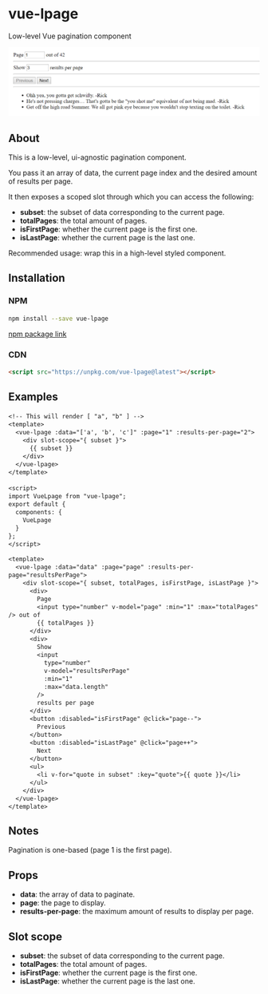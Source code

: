 # vue-lpage

Low-level Vue pagination component

![screenshot](./screenshot.png)

## About

This is a low-level, ui-agnostic pagination component.

You pass it an array of data, the current page index and the desired amount of results per page.

It then exposes a scoped slot through which you can access the following:

- **subset**: the subset of data corresponding to the current page.
- **totalPages**: the total amount of pages.
- **isFirstPage**: whether the current page is the first one.
- **isLastPage**: whether the current page is the last one.

Recommended usage: wrap this in a high-level styled component.

## Installation

### NPM

```bash
npm install --save vue-lpage
```

[npm package link](https://www.npmjs.com/package/vue-lpage)

### CDN

```html
<script src="https://unpkg.com/vue-lpage@latest"></script>
```

## Examples

```vue
<!-- This will render [ "a", "b" ] -->
<template>
  <vue-lpage :data="['a', 'b', 'c']" :page="1" :results-per-page="2">
    <div slot-scope="{ subset }">
      {{ subset }}
    </div>
  </vue-lpage>
</template>

<script>
import VueLpage from "vue-lpage";
export default {
  components: {
    VueLpage
  }
};
</script>
```

```vue
<template>
  <vue-lpage :data="data" :page="page" :results-per-page="resultsPerPage">
    <div slot-scope="{ subset, totalPages, isFirstPage, isLastPage }">
      <div>
        Page
        <input type="number" v-model="page" :min="1" :max="totalPages" /> out of
        {{ totalPages }}
      </div>
      <div>
        Show
        <input
          type="number"
          v-model="resultsPerPage"
          :min="1"
          :max="data.length"
        />
        results per page
      </div>
      <button :disabled="isFirstPage" @click="page--">
        Previous
      </button>
      <button :disabled="isLastPage" @click="page++">
        Next
      </button>
      <ul>
        <li v-for="quote in subset" :key="quote">{{ quote }}</li>
      </ul>
    </div>
  </vue-lpage>
</template>
```

## Notes

Pagination is one-based (page 1 is the first page).

## Props

- **data**: the array of data to paginate.
- **page**: the page to display.
- **results-per-page**: the maximum amount of results to display per page.

## Slot scope

- **subset**: the subset of data corresponding to the current page.
- **totalPages**: the total amount of pages.
- **isFirstPage**: whether the current page is the first one.
- **isLastPage**: whether the current page is the last one.
